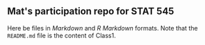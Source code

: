 ## Mat's participation repo for STAT 545

Here be files in *Markdown* and *R Markdown* formats. Note that the `README.md` file is the content of Class1.
